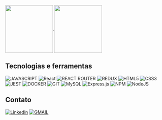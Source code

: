 <a href="https://github.com/robert1a7x/">
  <img height="150em" align="center" src="https://github-readme-stats.vercel.app/api?username=robert1a7x&show_icons=true&theme=dark" />
</a>
<a href="https://github.com/robert1a7x/">
  <img height="150em" align="center" src="https://github-readme-stats.vercel.app/api/top-langs/?username=robert1a7x&layout=compact&theme=dark" />
</a>

## Tecnologias e ferramentas
![JAVASCRIPT](https://img.shields.io/badge/JavaScript-323330?style=for-the-badge&logo=javascript&logoColor=F7DF1E) ![React](https://img.shields.io/badge/React-20232A?style=for-the-badge&logo=react&z) ![REACT ROUTER](https://img.shields.io/badge/React_Router-CA4245?style=for-the-badge&logo=react-router&logoColor=white) ![REDUX](https://img.shields.io/badge/Redux-593D88?style=for-the-badge&logo=redux&logoColor=white) ![HTML5](https://img.shields.io/badge/HTML5-E34F26?style=for-the-badge&logo=html5&logoColor=white) ![CSS3](https://img.shields.io/badge/CSS3-1572B6?style=for-the-badge&logo=css3&logoColor=white) ![JEST](https://img.shields.io/badge/Jest-C21325?style=for-the-badge&logo=jest&logoColor=white) ![DOCKER](https://img.shields.io/badge/Docker-2CA5E0?style=for-the-badge&logo=docker&logoColor=white) ![GIT](https://img.shields.io/badge/Git-F05032?style=for-the-badge&logo=git&logoColor=white)      ![MySQL](https://img.shields.io/badge/mysql-%2300f.svg?style=for-the-badge&logo=mysql&logoColor=white) ![Express.js](https://img.shields.io/badge/express.js-%23404d59.svg?style=for-the-badge&logo=express&logoColor=%2361DAFB) ![NPM](https://img.shields.io/badge/NPM-%23000000.svg?style=for-the-badge&logo=npm&logoColor=white) ![NodeJS](https://img.shields.io/badge/node.js-6DA55F?style=for-the-badge&logo=node.js&logoColor=white)
## Contato
[![Linkedin](https://camo.githubusercontent.com/71924561236b297d0d9586b0a306d77c776e9e7a53a129550007091281cd636e/68747470733a2f2f696d672e736869656c64732e696f2f62616467652f2d4c696e6b6564496e2d3030373742353f7374796c653d666f722d7468652d6261646765266c6f676f3d4c696e6b6564696e266c6f676f436f6c6f723d7768697465)](https://www.linkedin.com/in/robertnascimento/) [![GMAIL](https://img.shields.io/badge/Gmail-D14836?style=for-the-badge&logo=gmail&logoColor=white)](mailto:robert1a7x@gmail.com)
